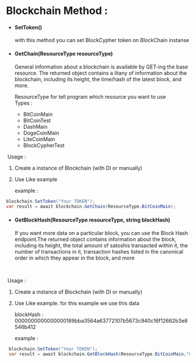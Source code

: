 # Blockchain Method : 

<ul>
  <li>
    <h4>SetToken()</h2>
    <p>with this method you can set BlockCypher token on BlockChain instanse</p>
  </li>
  <li>
    <h4>GetChain(ResourceType resourceType)</h2>
    <p>General information about a blockchain is available by GET-ing the base resource. The returned object contains a litany of information about the blockchain, including its height, the time/hash of the latest block, and more.
      </p>
      <p>
          ResourceType for tell program which resource you want to use
          <br>
          Types :
          	 <ul>
                 <li>BitCoinMain</li>
                 <li>BitCoinTest</li>
                 <li>DashMain</li>
                 <li>DogeCoinMain</li>
                 <li>LiteCoinMain</li>
                 <li>BlockCypherTest</li>
     		 </ul>
      </ul>

​	Usage : 

1. Create a instance of Blockchain (with DI or manually)

2. Use Like example

   example : 

```c#
blockchain.SetToken("Your TOKEN");
var result = await blockchain.GetChain(ResourceType.BitCoinMain);
```

 <ul>
  <li>
    <h4>GetBlockHash(ResourceType resourceType, string blockHash)</h2>
      <p>If you want more data on a particular block, you can use the Block Hash endpoint.The returned object contains information about the block, including its height, the total amount of satoshis transacted within it, the number of transactions in it, transaction hashes listed in the canonical order in which they appear in the block, and more</p>
      <br>
     </li>
</ul>

​	Usage : 

1. Create a instance of Blockchain (with DI or manually)

2. Use Like example. for this example we use this data

   blockHash : 0000000000000000189bba3564a63772107b5673c940c16f12662b3e8546b412

   example : 


```c#
 blockchain.SetToken("Your TOKEN");
 var result = await blockchain.GetBlockHash(ResourceType.BitCoinMain,"0000000000000000189bba3564a63772107b5673c940c16f12662b3e8546b412");
```

